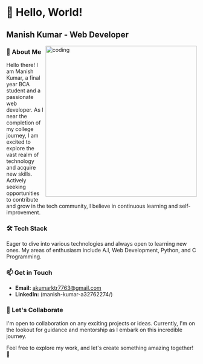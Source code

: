 # 👋 Hello, World!

## Manish Kumar - Web Developer

<img align="right" alt="coding" width="400" src="https://media4.giphy.com/media/qgQUggAC3Pfv687qPC/giphy.gif">

### 🚀 About Me
Hello there! I am Manish Kumar, a final year BCA student and a passionate web developer. As I near the completion of my college journey, I am excited to explore the vast realm of technology and acquire new skills. Actively seeking opportunities to contribute and grow in the tech community, I believe in continuous learning and self-improvement.

### 🛠️ Tech Stack
Eager to dive into various technologies and always open to learning new ones. My areas of enthusiasm include A.I, Web Development, Python, and C Programming.

### 📫 Get in Touch
- **Email:** [akumarktr7763@gmail.com](mailto:akumarktr7763@gmail.com)
- **LinkedIn:** (manish-kumar-a32762274/)

### 🤝 Let's Collaborate
I'm open to collaboration on any exciting projects or ideas. Currently, I'm on the lookout for guidance and mentorship as I embark on this incredible journey.

Feel free to explore my work, and let's create something amazing together! 🚀

